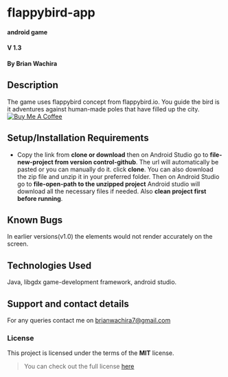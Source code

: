 # flappybird-app
#### android game
#### V 1.3
#### By **Brian Wachira**
## Description
The game uses flappybird concept from flappybird.io. You guide the bird is it adventures against human-made poles that have  filled up the city.
<a href="https://www.buymeacoffee.com/igorantun" target="_blank"><img src="https://www.buymeacoffee.com/assets/img/custom_images/orange_img.png" alt="Buy Me A Coffee" style="height: auto !important;width: auto !important;" ></a>
## Setup/Installation Requirements
* Copy the link from **clone or download** then on Android Studio go to **file-new-project from version control-github**. The url will automatically be pasted or you can manually do it. click **clone**.
You can also download the zip file and unzip it in your preferred folder. Then on Android Studio go to **file-open-path to the unzipped project**
Android studio will download all the necessary files if needed. Also **clean project first before running**.
## Known Bugs
In earlier versions(v1.0) the elements would not render accurately on the screen. 
## Technologies Used
Java, libgdx game-development framework, android studio.
## Support and contact details
For any queries contact me on brianwachira7@gmail.com
### License
This project is licensed under the terms of the **MIT** license.

>You can check out the full license [here](https://github.com/briananointed/flappybird-app/blob/master/LICENSE)


